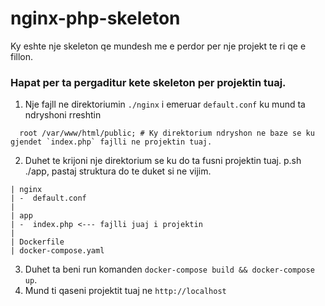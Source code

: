 # nginx-php-skeleton
Ky eshte nje skeleton qe mundesh me e perdor per nje projekt te ri qe e fillon.

### Hapat per ta pergaditur kete skeleton per projektin tuaj.
1. Nje fajll ne direktoriumin `./nginx` i emeruar `default.conf` ku mund ta ndryshoni rreshtin 
```
  root /var/www/html/public; # Ky direktorium ndryshon ne baze se ku gjendet `index.php` fajlli ne projektin tuaj.
```
2. Duhet te krijoni nje direktorium se ku do ta fusni projektin tuaj. p.sh ./app, pastaj struktura do te duket si ne vijim.
```
| nginx
| -  default.conf
|
| app
| -  index.php <--- fajlli juaj i projektin
|
| Dockerfile
| docker-compose.yaml
```
3. Duhet ta beni run komanden `docker-compose build && docker-compose up`.
4. Mund ti qaseni projektit tuaj ne `http://localhost`
